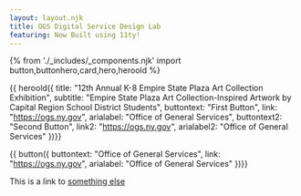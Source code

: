 ```yaml
---
layout: layout.njk
title: OGS Digital Service Design Lab
featuring: Now Built using 11ty!
---
```

{% from './_includes/_components.njk' import button,buttonhero,card,hero,heroold %} 

{{ heroold({ 
    title: "12th Annual K-8 Empire State Plaza Art Collection Exhibition",
    subtitle: "Empire State Plaza Art Collection-Inspired Artwork by Capital Region School District Students",
    buttontext: "First Button",
    link: "https://ogs.ny.gov",
    arialabel: "Office of General Services",
    buttontext2: "Second Button",
    link2: "https://ogs.ny.gov",
    arialabel2: "Office of General Services"
})}}

{{ button({ 
    buttontext: "Office of General Services",
    link: "https://ogs.ny.gov",
    arialabel: "Office of General Services"
})}}





This is a link to [something else](https://ogs.ny.gov)